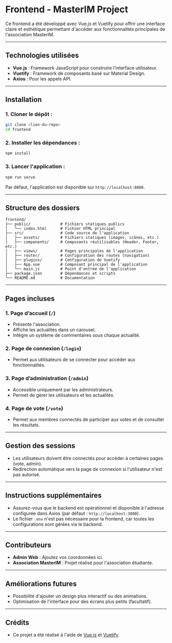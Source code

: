 # Frontend - MasterIM Project

Ce frontend a été développé avec Vue.js et Vuetify pour offrir une interface claire et esthétique permettant d'accéder aux fonctionnalités principales de l'association MasterIM.

---

## **Technologies utilisées**

- **Vue.js** : Framework JavaScript pour construire l'interface utilisateur.
- **Vuetify** : Framework de composants basé sur Material Design.
- **Axios** : Pour les appels API.

---

## **Installation**

### **1. Cloner le dépôt :**

```bash
git clone <lien-du-repo>
cd frontend
```

### **2. Installer les dépendances :**

```bash
npm install
```

### **3. Lancer l'application :**

```bash
npm run serve
```

Par défaut, l'application est disponible sur `http://localhost:8080`.

---

## **Structure des dossiers**

```
frontend/
├── public/             # Fichiers statiques publics
│   └── index.html      # Fichier HTML principal
├── src/                # Code source de l'application
│   ├── assets/         # Fichiers statiques (images, icônes, etc.)
│   ├── components/     # Composants réutilisables (Header, Footer, etc.)
│   ├── views/          # Pages principales de l'application
│   ├── router/         # Configuration des routes (navigation)
│   ├── plugins/        # Configuration de Vuetify
│   ├── App.vue         # Composant principal de l'application
│   └── main.js         # Point d'entrée de l'application
├── package.json        # Dépendances et scripts
└── README.md           # Documentation
```

---

## **Pages incluses**

### **1. Page d’accueil (`/`)**

- Présente l'association.
- Affiche les actualités dans un carousel.
- Intègre un système de commentaires sous chaque actualité.

### **2. Page de connexion (`/login`)**

- Permet aux utilisateurs de se connecter pour accéder aux fonctionnalités.

### **3. Page d’administration (`/admin`)**

- Accessible uniquement par les administrateurs.
- Permet de gérer les utilisateurs et les actualités.

### **4. Page de vote (`/vote`)**

- Permet aux membres connectés de participer aux votes et de consulter les résultats.

---

## **Gestion des sessions**

- Les utilisateurs doivent être connectés pour accéder à certaines pages (vote, admin).
- Redirection automatique vers la page de connexion si l'utilisateur n'est pas autorisé.

---

## **Instructions supplémentaires**

- Assurez-vous que le backend est opérationnel et disponible à l'adresse configurée dans Axios (par défaut : `http://localhost:3000`).
- Le fichier `.env` n'est pas nécessaire pour la frontend, car toutes les configurations sont gérées via le backend.

---

## **Contributeurs**

- **Admin Web** : Ajoutez vos coordonnées ici.
- **Association MasterIM** : Projet réalisé pour l'association étudiante.

---

## **Améliorations futures**

- Possibilité d'ajouter un design plus interactif ou des animations.
- Optimisation de l'interface pour des écrans plus petits (facultatif).

---

## **Crédits**

- Ce projet a été réalisé à l'aide de [Vue.js](https://vuejs.org/) et [Vuetify](https://vuetifyjs.com/).

